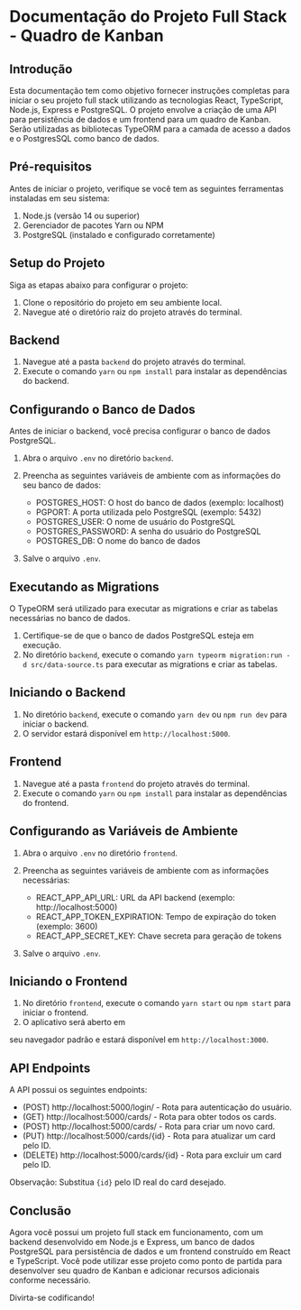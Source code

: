 Documentação do Projeto Full Stack - Quadro de Kanban
===========================================

Introdução
--------------
Esta documentação tem como objetivo fornecer instruções completas para iniciar o seu projeto full stack utilizando as tecnologias React, TypeScript, Node.js, Express e PostgreSQL. O projeto envolve a criação de uma API para persistência de dados e um frontend para um quadro de Kanban. Serão utilizadas as bibliotecas TypeORM para a camada de acesso a dados e o PostgresSQL como banco de dados.

Pré-requisitos
--------------
Antes de iniciar o projeto, verifique se você tem as seguintes ferramentas instaladas em seu sistema:

1. Node.js (versão 14 ou superior)
2. Gerenciador de pacotes Yarn ou NPM
3. PostgreSQL (instalado e configurado corretamente)

Setup do Projeto
--------------
Siga as etapas abaixo para configurar o projeto:

1. Clone o repositório do projeto em seu ambiente local.
2. Navegue até o diretório raiz do projeto através do terminal.

Backend
--------------

1. Navegue até a pasta `backend` do projeto através do terminal.
2. Execute o comando `yarn` ou `npm install` para instalar as dependências do backend.

Configurando o Banco de Dados
--------------
Antes de iniciar o backend, você precisa configurar o banco de dados PostgreSQL.

1. Abra o arquivo `.env` no diretório `backend`.
2. Preencha as seguintes variáveis de ambiente com as informações do seu banco de dados:

   - POSTGRES_HOST: O host do banco de dados (exemplo: localhost)
   - PGPORT: A porta utilizada pelo PostgreSQL (exemplo: 5432)
   - POSTGRES_USER: O nome de usuário do PostgreSQL
   - POSTGRES_PASSWORD: A senha do usuário do PostgreSQL
   - POSTGRES_DB: O nome do banco de dados

3. Salve o arquivo `.env`.

Executando as Migrations
--------------
O TypeORM será utilizado para executar as migrations e criar as tabelas necessárias no banco de dados.

1. Certifique-se de que o banco de dados PostgreSQL esteja em execução.
2. No diretório `backend`, execute o comando `yarn typeorm migration:run -d src/data-source.ts` para executar as migrations e criar as tabelas.

Iniciando o Backend
--------------
1. No diretório `backend`, execute o comando `yarn dev` ou `npm run dev` para iniciar o backend.
2. O servidor estará disponível em `http://localhost:5000`.

Frontend
--------------
1. Navegue até a pasta `frontend` do projeto através do terminal.
2. Execute o comando `yarn` ou `npm install` para instalar as dependências do frontend.

Configurando as Variáveis de Ambiente
--------------
1. Abra o arquivo `.env` no diretório `frontend`.
2. Preencha as seguintes variáveis de ambiente com as informações necessárias:

   - REACT_APP_API_URL: URL da API backend (exemplo: http://localhost:5000)
   - REACT_APP_TOKEN_EXPIRATION: Tempo de expiração do token (exemplo: 3600)
   - REACT_APP_SECRET_KEY: Chave secreta para geração de tokens

3. Salve o arquivo `.env`.

Iniciando o Frontend
--------------
1. No diretório `frontend`, execute o comando `yarn start` ou `npm start` para iniciar o frontend.
2. O aplicativo será aberto em

 seu navegador padrão e estará disponível em `http://localhost:3000`.

API Endpoints
--------------
A API possui os seguintes endpoints:

- (POST) http://localhost:5000/login/ - Rota para autenticação do usuário.
- (GET) http://localhost:5000/cards/ - Rota para obter todos os cards.
- (POST) http://localhost:5000/cards/ - Rota para criar um novo card.
- (PUT) http://localhost:5000/cards/{id} - Rota para atualizar um card pelo ID.
- (DELETE) http://localhost:5000/cards/{id} - Rota para excluir um card pelo ID.

Observação: Substitua `{id}` pelo ID real do card desejado.

Conclusão
--------------
Agora você possui um projeto full stack em funcionamento, com um backend desenvolvido em Node.js e Express, um banco de dados PostgreSQL para persistência de dados e um frontend construído em React e TypeScript. Você pode utilizar esse projeto como ponto de partida para desenvolver seu quadro de Kanban e adicionar recursos adicionais conforme necessário.

Divirta-se codificando!
